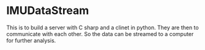 # IMUDataStream
This is to build a server with C sharp and a clinet in python. They are then to communicate with each other. So the data can be streamed to a computer for further analysis. 
